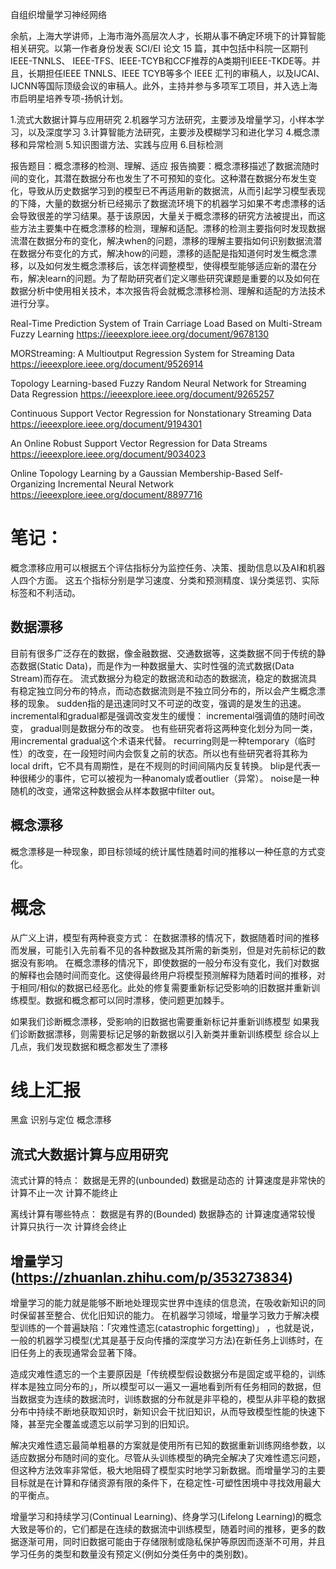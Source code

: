 自组织增量学习神经网络

余航，上海大学讲师，上海市海外高层次人才，长期从事不确定环境下的计算智能相关研究。以第一作者身份发表 SCI/EI 论文 15 篇，其中包括中科院一区期刊IEEE-TNNLS、 IEEE-TFS、IEEE-TCYB和CCF推荐的A类期刊IEEE-TKDE等。并且，长期担任IEEE TNNLS、IEEE TCYB等多个 IEEE 汇刊的审稿人，以及IJCAI、IJCNN等国际顶级会议的审稿人。此外，主持并参与多项军工项目，并入选上海市启明星培养专项-扬帆计划。

1.流式大数据计算与应用研究
2.机器学习方法研究，主要涉及增量学习，小样本学习，以及深度学习
3.计算智能方法研究，主要涉及模糊学习和进化学习
4.概念漂移和异常检测
5.知识图谱方法、实践与应用
6.目标检测

报告题目：概念漂移的检测、理解、适应
报告摘要：概念漂移描述了数据流随时间的变化，其潜在数据分布也发生了不可预知的变化。这种潜在数据分布发生变化，导致从历史数据学习到的模型已不再适用新的数据流，从而引起学习模型表现的下降，大量的数据分析已经揭示了数据流环境下的机器学习如果不考虑漂移的话会导致很差的学习结果。基于该原因，大量关于概念漂移的研究方法被提出，而这些方法主要集中在概念漂移的检测，理解和适配。漂移的检测主要指何时发现数据流潜在数据分布的变化，解决when的问题，漂移的理解主要指如何识别数据流潜在数据分布变化的方式，解决how的问题，漂移的适配是指知道何时发生概念漂移，以及如何发生概念漂移后，该怎样调整模型，使得模型能够适应新的潜在分布，解决learn的问题。为了帮助研究者们定义哪些研究课题是重要的以及如何在数据分析中使用相关技术，本次报告将会就概念漂移检测、理解和适配的方法技术进行分享。

Real-Time Prediction System of Train Carriage Load Based on Multi-Stream Fuzzy Learning
https://ieeexplore.ieee.org/document/9678130

MORStreaming: A Multioutput Regression System for Streaming Data
https://ieeexplore.ieee.org/document/9526914

Topology Learning-based Fuzzy Random Neural Network for Streaming Data Regression
https://ieeexplore.ieee.org/document/9265257

Continuous Support Vector Regression for Nonstationary Streaming Data
https://ieeexplore.ieee.org/document/9194301

An Online Robust Support Vector Regression for Data Streams
https://ieeexplore.ieee.org/document/9034023

Online Topology Learning by a Gaussian Membership-Based Self-Organizing Incremental Neural Network
https://ieeexplore.ieee.org/document/8897716

# 笔记：
概念漂移应用可以根据五个评估指标分为监控任务、决策、援助信息以及AI和机器人四个方面。
这五个指标分别是学习速度、分类和预测精度、误分类惩罚、实际标签和不利活动。

## 数据漂移
目前有很多广泛存在的数据，像金融数据、交通数据等，这类数据不同于传统的静态数据(Static Data)，而是作为一种数据量大、实时性强的流式数据(Data Stream)而存在。
流式数据分为稳定的数据流和动态的数据流，稳定的数据流具有稳定独立同分布的特点，而动态数据流则是不独立同分布的，所以会产生概念漂移的现象。
sudden指的是迅速同时又不可逆的改变，强调的是发生的迅速。
incremental和gradual都是强调改变发生的缓慢：
incremental强调值的随时间改变，
gradual则是数据分布的改变。
也有些研究者将这两种变化划分为同一类，用incremental gradual这个术语来代替。
recurring则是一种temporary（临时性）的改变，在一段短时间内会恢复之前的状态。所以也有些研究者将其称为local drift，它不具有周期性，是在不规则的时间间隔内反复转换。
blip是代表一种很稀少的事件，它可以被视为一种anomaly或者outlier（异常）。
noise是一种随机的改变，通常这种数据会从样本数据中filter out。

## 概念漂移
概念漂移是一种现象，即目标领域的统计属性随着时间的推移以一种任意的方式变化。

# 概念
从广义上讲，模型有两种衰变方式：
在数据漂移的情况下，数据随着时间的推移而发展，可能引入先前看不见的各种数据及其所需的新类别，但是对先前标记的数据没有影响。
在概念漂移的情况下，即使数据的一般分布没有变化，我们对数据的解释也会随时间而变化。这使得最终用户将模型预测解释为随着时间的推移，对于相同/相似的数据已经恶化。此处的修复需要重新标记受影响的旧数据并重新训练模型。数据和概念都可以同时漂移，使问题更加棘手。

如果我们诊断概念漂移，受影响的旧数据也需要重新标记并重新训练模型
如果我们诊断数据漂移，则需要标记足够的新数据以引入新类并重新训练模型
综合以上几点，我们发现数据和概念都发生了漂移

# 线上汇报
黑盒 识别与定位 概念漂移 

## 流式大数据计算与应用研究
流式计算的特点：
数据是⽆界的(unbounded)
数据是动态的
计算速度是⾮常快的
计算不⽌⼀次
计算不能终⽌  

离线计算有哪些特点：
数据是有界的(Bounded)
数据静态的
计算速度通常较慢
计算只执⾏⼀次
计算终会终⽌

## 增量学习(https://zhuanlan.zhihu.com/p/353273834)
增量学习的能力就是能够不断地处理现实世界中连续的信息流，在吸收新知识的同时保留甚至整合、优化旧知识的能力。
在机器学习领域，增量学习致力于解决模型训练的一个普遍缺陷：「灾难性遗忘(catastrophic forgetting)」 ，也就是说，一般的机器学习模型(尤其是基于反向传播的深度学习方法)在新任务上训练时，在旧任务上的表现通常会显著下降。

造成灾难性遗忘的一个主要原因是「传统模型假设数据分布是固定或平稳的，训练样本是独立同分布的」，所以模型可以一遍又一遍地看到所有任务相同的数据，但当数据变为连续的数据流时，训练数据的分布就是非平稳的，模型从非平稳的数据分布中持续不断地获取知识时，新知识会干扰旧知识，从而导致模型性能的快速下降，甚至完全覆盖或遗忘以前学习到的旧知识。

解决灾难性遗忘最简单粗暴的方案就是使用所有已知的数据重新训练网络参数，以适应数据分布随时间的变化。尽管从头训练模型的确完全解决了灾难性遗忘问题，但这种方法效率非常低，极大地阻碍了模型实时地学习新数据。而增量学习的主要目标就是在计算和存储资源有限的条件下，在稳定性-可塑性困境中寻找效用最大的平衡点。

增量学习和持续学习(Continual Learning)、终身学习(Lifelong Learning)的概念大致是等价的，它们都是在连续的数据流中训练模型，随着时间的推移，更多的数据逐渐可用，同时旧数据可能由于存储限制或隐私保护等原因而逐渐不可用，并且学习任务的类型和数量没有预定义(例如分类任务中的类别数)。